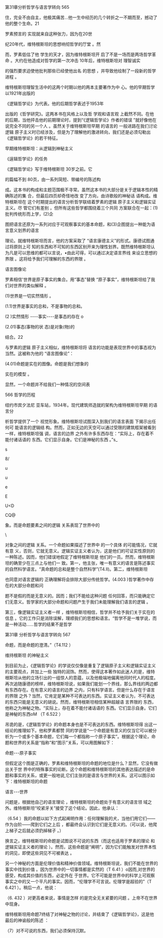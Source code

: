 第31章分析哲学与语言学转向 565

住，完全不由自主，他极其痛苦...他一生中经历的几个转折之一不期而至，撼动了他的整个生命。21

罗素预言的 实现就来自这种张力，因为在20世

纪20年代，维特根斯坦的思想响彻哲学的厅堂 。然

而，罗素低估了他 学生的天才，因为维特根斯坦开 启了不是一场而是两场哲学革命 。大约在他造成对哲学的第一次冲击 10年后，维特根斯坦对 理智诚实

的强烈要求迫使他批判那些已经使他出名 的思想 ，并导致他绘制了一段新的哲学进程 。

维特根斯坦理智生活中的这两个时期以他的两本主要著作为中 心。他的早期哲学以1921年出版的

《逻辑哲学论》为代表。他的后期哲学表述于1953年

出版的《哲学研究》。这两本书在风格上以及哲 学观和语言观 上截然不同。在他的后期，当他抨击他的前期理论时，提到“《逻辑哲学论》作者的错误 ”就好像他在说完全不同的另一个人 。虽然关于维特根斯坦早期 的语言的 一般进路在我们讨论逻辑 原子主义时已经涉及，但是为了理解他的激进转向，我们还是必须勾勒出 《逻辑哲学论》的若干特征。

早期维特根斯坦：从逻辑到神秘主义

《逞辑哲学论》的任务

《逻辑哲学论》写于维特根斯坦 30岁之前。它

的篇幅不到 80页，由一系列简短、带编号的陈述构

成。这本书的构成和主题范围极不寻常。虽然这本书的大部分是关于逻辑本性的精确陈述的集 合，但最后四页却奇怪地改 变了方向，由诗歌般的神秘话 语构成。维特根斯坦在 这个时期提出的语言分析哲学联结着罗素的逻辑 原子主义和逻辑实证主义。尽 管它们有差别 ，但所有这些哲学都围绕着三个共同 方案联合在一起：(1)批判传统形而上学，(2)企

图把语言还原为一系列对应于可观察事实的基本命题，和(3)企图提出一种能为语言意义划界的语言

理论。就维特根斯坦而言，他的方案采取了 “语言康德主义”的形式。康德试图通过将原则上可 知的东西和不可知的东西区别开来为理性划界。既然维特根斯坦认为凡是可以思维的都可以言说，•由此可得，可以通过决定语言界线 来设立思想的界限 。这将给予我们可理解的东西的界限 。

语言图像论

罗素相信'世界是原子事实的集合。用“事态”替换 “原子事实”，维特根斯坦给了我们对世界的类似解释 。

(1)世界是一切实然情形 。

(1.1)世界是事实的总和，不是事物的总和。

(2 )实然情形 ----事实----是事态的存在 o

(2.01)事态(事物的状 态)是对象(物)的

结合。22

与罗素的逻辑 原子主义相似，维特根斯坦将 语言的功能是表现世界中的事态视为当然。这被称为他的 “语言图像论”：

(4.01)命题是实在的图像。命题是我们想象的

实在的模型 。

显然，一个命题并不给我们一种情况的空间表

566 哲学的历程

纽约市宾夕法尼 亚车站，1934年。现代建筑师造就的架构为维特根斯坦早期 的语言分

析哲学提供了一个 视觉形象。维特根斯坦试图深入到我们的语言表面 下揭示出任何可 能语言的逻辑结 构。然而，正如无边的天空可以通过受限的建筑框架被看到一样，维特根斯坦强 调，语言的边界 之外有许多东西存在：“实际上，存在着不能付诸话语的 东西。它们显示自身。它们是神秘的东西 。”s_

s

8/

u

u

e

E

U<D

CQ@

象。而是命题要素之间的逻辑 关系表现了世界中的

\

对象之间的逻辑 关系。一个命题如果描述了世界中 的一个具体 的可能情况，它就有意 义，否则，它就无意义。逻辑实证主义者认为，这是他们的可证实性原则的一种陈述。因而，他们错误地假定了维特根斯坦是 他们的一员。然而，维特根斯坦的确至少在三点上与他们一 致。第一，他主张，唯一有意义的语言是陈述事实的自然科学语言。“真命题的总和是整个自然科学”(T4.ll)。第二，维特根斯坦

也同意对语言逻辑的 正确理解将会排除大部分传统哲学。(4.003  )哲学著作中存在的大部分命题和问

题不是假的而是无意义的。因而；我们不能给这种问题 任何回答，而只能确定它们无意义。哲学家的大部分命题和问题产生于我们未能理解我们语言的逻辑 。

第三，像逻辑实证主义者一样 ，维特根斯坦相信，哲学并不给予我们关于实在的信息 。它的工作只是消除误解，理顺我们的思想和语言。“哲学不是一堆学说，而是一种活动……哲学的结果不是哲学

第31章 分析哲学与语言学转向 567

命题，而是命题的澄清。”（T4.112 ）

维持根斯坦 的神秘主义

到目前为止，《逻辑哲学论》的学说仅仅像是重复了逻辑原子主义和逻辑实证主义的主要观点，并加上一些 独特的润饰。然而，使得这本著作如此迷人的是，维特根斯坦从他的立场引出的一组惊人的意蕴，以及他极端地偏离他同时代人的程度。再次追随康德的榜样，维特根斯坦说，如果我们能划一个界线，那么界线的两边都有东西存在。在有意义的语言的边界 之内，只有科学语言。但是什么存在于语言的界限 之外？当然，它肯定是某种不可表达的东西。实证主义者认为，不可表达的东西只能是无意义的胡说。然而，维特根斯坦相信某种超越语 言界限的 东西，他称之为神秘之物。“实际上，存在着不能付诸话语的 东西。它们显示自身。它们是神秘的东西oM （T 6.522 ）

吊诡的是，《逻辑哲学论》的命题本身也是不可表达的东西。维特根斯坦得 出这一结论的推理如下。他和罗素都赞 同的学说是“一个命题是有意义的仅当它可以被分析为一个或多个基本命题，它们每一个都指称一个原子事实”。根据这个理论，命题和世界的关系是“指称”和“图示”关系，可以用图解如下：

命题---原子事实

但假定这个图是正确的，罗素和维特根斯坦的命题的地位是什么？显然，它没有做出关于世 界中的特殊事实的论断。这个命题和维特根斯坦的其他表达描述的是命题和事实的关系，或更一般地说,它们主张的是语言与世界的关系。这可以图示如下：维特根斯坦的命题

语言---世界

问题是，根据他自己的语言理论 ，维特根斯坦的命题处于有意义的语言领 域之外。维特根斯坦“咬紧牙关”接受了这个结论。因此，他承认：

（6.54 ）我的命题以如下方式起阐明作用：任何理解我的犬，当他们用它们——作为台阶——爬到它们之上后 ，都最终会认识到它们是无意义的。（可以说，他爬上梯子之后就必须扔掉梯子 。）

换言之，维特根斯坦的命题是试图说不可说的东西（而这也适用于罗素的理论 和逻辑实证主义者的理论 ）。然而，这些命题是“阐明”，因为它们能触发对世界本性的洞见，即使这些洞见不可被表达 。

另一个神秘的方面是伦理价值和精神价值领域。维特根斯坦说，我们不能在世界的事实中找到价值 。因为世界中的一切事情都是实然的（T 6.41 ）o因而,对世界的感受，构成其价值的东西，必定外在 于世界。它不可能是世界中的科学上可观察事实之中的又一个平凡的事实。因而，“伦理学不可言说。伦理学是超验的”（T 6.421 ）。稍后一点，他说：

（6. 432 ）对更高者来说，事情是怎样 的是完全无关紧要的问题 。上帝不在世界中现身。

维特根斯坦用命题7终结了对神秘之物的讨论，并结束了《逻辑哲学论》，这是他最后的神谕般的陈述 ：

（7）对不可说的东西，我们必须保持沉默。

